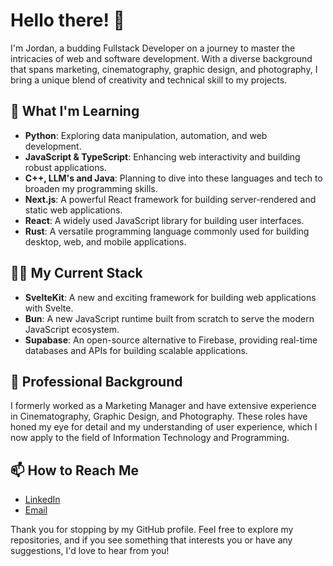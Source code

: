 # Hello there! 👋

I'm Jordan, a budding Fullstack Developer on a journey to master the intricacies of web and software development. With a diverse background that spans marketing, cinematography, graphic design, and photography, I bring a unique blend of creativity and technical skill to my projects.

## 🌱 What I'm Learning

- **Python**: Exploring data manipulation, automation, and web development.
- **JavaScript & TypeScript**: Enhancing web interactivity and building robust applications.
- **C++, LLM's and Java**: Planning to dive into these languages and tech to broaden my programming skills.
- **Next.js**: A powerful React framework for building server-rendered and static web applications.
- **React**: A widely used JavaScript library for building user interfaces.
- **Rust**: A versatile programming language commonly used for building desktop, web, and mobile applications.

## 👨‍💻 My Current Stack

- **SvelteKit**: A new and exciting framework for building web applications with Svelte.
- **Bun**: A new JavaScript runtime built from scratch to serve the modern JavaScript ecosystem.
- **Supabase**: An open-source alternative to Firebase, providing real-time databases and APIs for building scalable applications.

## 💼 Professional Background

I formerly worked as a Marketing Manager and have extensive experience in Cinematography, Graphic Design, and Photography. These roles have honed my eye for detail and my understanding of user experience, which I now apply to the field of Information Technology and Programming.


## 📫 How to Reach Me

- [LinkedIn](www.linkedin.com/in/jordancr)
- [Email](jordan@stateot.art)

Thank you for stopping by my GitHub profile. Feel free to explore my repositories, and if you see something that interests you or have any suggestions, I'd love to hear from you!
